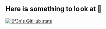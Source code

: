 ## Here is something to look at 👋

[![l0f3n's GitHub stats](https://github-readme-stats.vercel.app/api?username=l0f3n&theme=catppuccin_mocha&show_icons=true&include_all_commits=true)](https://github.com/anuraghazra/github-readme-stats)

<!--
**l0f3n/l0f3n** is a ✨ _special_ ✨ repository because its `README.md` (this file) appears on your GitHub profile.

Here are some ideas to get you started:

- 🔭 I’m currently working on ...
- 🌱 I’m currently learning ...
- 👯 I’m looking to collaborate on ...
- 🤔 I’m looking for help with ...
- 💬 Ask me about ...
- 📫 How to reach me: ...
- 😄 Pronouns: ...
- ⚡ Fun fact: ...
-->
